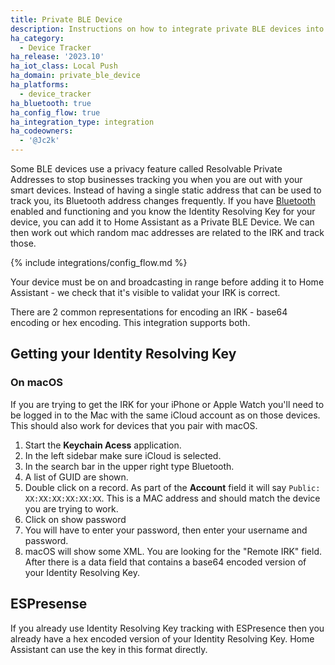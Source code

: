 ```yaml
---
title: Private BLE Device
description: Instructions on how to integrate private BLE devices into Home Assistant.
ha_category:
  - Device Tracker
ha_release: '2023.10'
ha_iot_class: Local Push
ha_domain: private_ble_device
ha_platforms:
  - device_tracker
ha_bluetooth: true
ha_config_flow: true
ha_integration_type: integration
ha_codeowners:
  - '@Jc2k'
---
```


Some BLE devices use a privacy feature called Resolvable Private Addresses to stop businesses tracking you when you are out with your smart devices. Instead of having a single static address that can be used to track you, its Bluetooth address changes frequently. If you have [Bluetooth](/integrations/bluetooth) enabled and functioning and you know the Identity Resolving Key for your device, you can add it to Home Assistant as a Private BLE Device. We can then work out which random mac addresses are related to the IRK and track those.

{% include integrations/config_flow.md %}

Your device must be on and broadcasting in range before adding it to Home Assistant - we check that it's visible to validat your IRK is correct.

There are 2 common representations for encoding an IRK - base64 encoding or hex encoding. This integration supports both.

## Getting your Identity Resolving Key

### On macOS

If you are trying to get the IRK for your iPhone or Apple Watch you'll need to be logged in to the Mac with the same iCloud account as on those devices. This should also work for devices that you pair with macOS.

1. Start the **Keychain Acess** application.
2. In the left sidebar make sure iCloud is selected.
3. In the search bar in the upper right type Bluetooth.
4. A list of GUID are shown.
5. Double click on a record. As part of the **Account** field it will say `Public: XX:XX:XX:XX:XX:XX`. This is a MAC address and should match the device you are trying to work.
6. Click on show password
7. You will have to enter your password, then enter your username and password.
8. macOS will show some XML. You are looking for the "Remote IRK" field. After there is a data field that contains a base64 encoded version of your Identity Resolving Key.

## ESPresense

If you already use Identity Resolving Key tracking with ESPresence then you already have a hex encoded version of your Identity Resolving Key. Home Assistant can use the key in this format directly.
